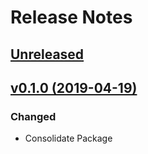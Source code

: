 # Release Notes

## [Unreleased](https://github.com/ixocreate/registry-package/compare/0.1.0...develop)

## [v0.1.0 (2019-04-19)](https://github.com/ixocreate/registry-package/compare/master...v0.1.0)

### Changed
- Consolidate Package
